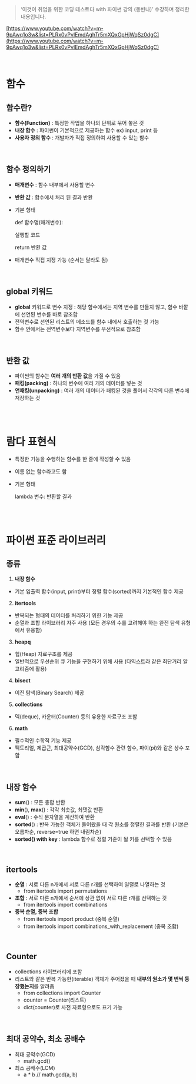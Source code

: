 
> ‘이것이 취업을 위한 코딩 테스트다 with 파이썬 강의 (동빈나)’ 수강하며 정리한 내용입니다.
> 

[https://www.youtube.com/watch?v=m-9pAwq1o3w&list=PLRx0vPvlEmdAghTr5mXQxGpHjWqSz0dgC](https://www.youtube.com/watch?v=m-9pAwq1o3w&list=PLRx0vPvlEmdAghTr5mXQxGpHjWqSz0dgC)

<br/>

# 함수

## 함수란?

- **함수(Function)** : 특정한 작업을 하나의 단위로 묶어 놓은 것
- **내장 함수** : 파이썬이 기본적으로 제공하는 함수 ex) input, print 등
- **사용자 정의 함수** : 개발자가 직접 정의하여 사용할 수 있는 함수

<br/>

## 함수 정의하기

- **매개변수** : 함수 내부에서 사용할 변수
- **반환 값** : 함수에서 처리 된 결과 반환
- 기본 형태
    
    def 함수명(매개변수):
    
    실행할 코드
    
    return 반환 값
    
- 매개변수 직접 지정 가능 (순서는 달라도 됨)

<br/>

## global 키워드

- **global** 키워드로 변수 지정 : 해당 함수에서는 지역 변수를 만들지 않고, 함수 바깥에 선언된 변수를 바로 참조함
- 전역변수로 선언된 리스트의 메소드를 함수 내에서 호출하는 것 가능
- 함수 안에서는 전역변수보다 지역변수를 우선적으로 참조함

<br/>

## 반환 값

- 파이썬의 함수는 **여러 개의 반환 값**을 가질 수 있음
- **패킹(packing)** : 하나의 변수에 여러 개의 데이터를 넣는 것
- **언패킹(unpacking)** : 여러 개의 데이터가 패킹된 것을 풀어서 각각의 다른 변수에 저장하는 것

<br/><br/>

# 람다 표현식

- 특정한 기능을 수행하는 함수를 한 줄에 작성할 수 있음
- 이름 없는 함수라고도 함
- 기본 형태
    
    lambda 변수: 반환할 결과
    

<br/><br/>

# 파이썬 표준 라이브러리

## 종류

1. **내장 함수**
- 기본 입출력 함수(input, print)부터 정렬 함수(sorted)까지 기본적인 함수 제공
2. **itertools**
- 반복되는 형태의 데이터를 처리하기 위한 기능 제공
- 순열과 조합 라이브러리 자주 사용 (모든 경우의 수를 고려해야 하는 완전 탐색 유형에서 유용함)
3. **heapq**
- 힙(Heap) 자료구조를 제공
- 일반적으로 우선순위 큐 기능을 구현하기 위해 사용 (다익스트라 같은 최단거리 알고리즘에 활용)
4. **bisect**
- 이진 탐색(Binary Search) 제공
5. **collections**
- 덱(deque), 카운터(Counter) 등의 유용한 자료구조 포함
6. **math**
- 필수적인 수학적 기능 제공
- 팩토리얼, 제곱근, 최대공약수(GCD), 삼각함수 관련 함수, 파이(pi)와 같은 상수 포함

<br/>

## 내장 함수

- **sum**() : 모든 총합 반환
- **min**(), **max**() : 각각 최솟값, 최댓값 반환
- **eval**() : 수식 문자열을 계산하여 반환
- **sorted**() : 반복 가능한 객체가 들어왔을 때 각 원소를 정렬한 결과를 반환 (기본은 오름차순, reverse=true 하면 내림차순)
- **sorted() with key** : lambda 함수로 정렬 기준이 될 키를 선택할 수 있음

<br/>

## itertools

- **순열** : 서로 다른 n개에서 서로 다른 r개를 선택하여 일렬로 나열하는 것
    - from itertools import permutations
- **조합** : 서로 다른 n개에서 순서에 상관 없이 서로 다른 r개를 선택하는 것
    - from itertools import combinations
- **중복 순열, 중복 조합**
    - from itertools import product (중복 순열)
    - from itertools import combinations_with_replacement (중복 조합)

<br/>

## Counter

- collections 라이브러리에 포함
- 리스트와 같은 반복 가능한(iterable) 객체가 주어졌을 때 **내부의 원소가 몇 번씩 등장했는지**를 알려줌
    - from collections import Counter
    - counter = Counter(리스트)
    - dict(counter)로 사전 자료형으로도 표기 가능

<br/>

## 최대 공약수, 최소 공배수

- 최대 공약수(GCD)
    - math.gcd()
- 최소 공배수(LCM)
    - a * b // math.gcd(a, b)

<br/>
